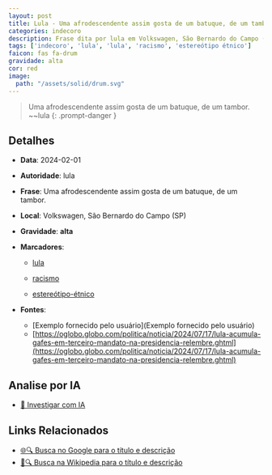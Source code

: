 ```yaml
---
layout: post
title: Lula - Uma afrodescendente assim gosta de um batuque, de um tambor....
categories: indecoro
description: Frase dita por lula em Volkswagen, São Bernardo do Campo (SP)
tags: ['indecoro', 'lula', 'lula', 'racismo', 'estereótipo étnico']
faicon: fas fa-drum
gravidade: alta
cor: red
image:
  path: "/assets/solid/drum.svg"
---
```


> Uma afrodescendente assim gosta de um batuque, de um tambor. ~~lula
{: .prompt-danger }

## Detalhes
- **Data**: 2024-02-01
- **Autoridade**: lula
- **Frase**: Uma afrodescendente assim gosta de um batuque, de um tambor.
- **Local**: Volkswagen, São Bernardo do Campo (SP)
- **Gravidade**: **alta** <i class="fas fa-drum"></i>

- **Marcadores**: 

   - [lula](/tags/lula/)

   - [racismo](/tags/racismo/)

   - [estereótipo-étnico](/tags/estereótipo-étnico/)
- **Fontes**:
  - [Exemplo fornecido pelo usuário](Exemplo fornecido pelo usuário)
  - [https://oglobo.globo.com/politica/noticia/2024/07/17/lula-acumula-gafes-em-terceiro-mandato-na-presidencia-relembre.ghtml](https://oglobo.globo.com/politica/noticia/2024/07/17/lula-acumula-gafes-em-terceiro-mandato-na-presidencia-relembre.ghtml)

## Analise por IA
- [🤖 Investigar com IA](https://www.perplexity.ai/search?q=%22lula%22%2BUma%20afrodescendente%20assim%20gosta%20de%20um%20batuque%2C%20de%20um%20tambor.%2BVolkswagen%2C%20S%C3%A3o%20Bernardo%20do%20Campo%20%28SP%29)

## Links Relacionados
- [🌐🔍 Busca no Google para o título e descrição](https://www.google.com/search?q=%22lula%22%2BUma%20afrodescendente%20assim%20gosta%20de%20um%20batuque%2C%20de%20um%20tambor.%2BVolkswagen%2C%20S%C3%A3o%20Bernardo%20do%20Campo%20%28SP%29)
- [📖🔍 Busca na Wikipedia para o título e descrição](https://pt.wikipedia.org/w/index.php?search=%22lula%22%2BUma%20afrodescendente%20assim%20gosta%20de%20um%20batuque%2C%20de%20um%20tambor.%2BVolkswagen%2C%20S%C3%A3o%20Bernardo%20do%20Campo%20%28SP%29)

